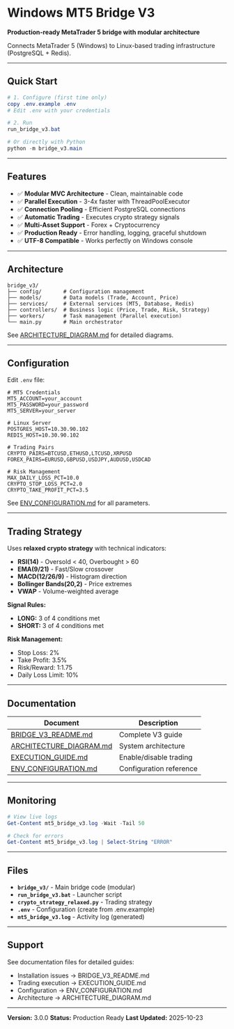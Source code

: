 # Windows MT5 Bridge V3

**Production-ready MetaTrader 5 bridge with modular architecture**

Connects MetaTrader 5 (Windows) to Linux-based trading infrastructure (PostgreSQL + Redis).

---

## Quick Start

```powershell
# 1. Configure (first time only)
copy .env.example .env
# Edit .env with your credentials

# 2. Run
run_bridge_v3.bat

# Or directly with Python
python -m bridge_v3.main
```

---

## Features

- ✅ **Modular MVC Architecture** - Clean, maintainable code
- ✅ **Parallel Execution** - 3-4x faster with ThreadPoolExecutor
- ✅ **Connection Pooling** - Efficient PostgreSQL connections
- ✅ **Automatic Trading** - Executes crypto strategy signals
- ✅ **Multi-Asset Support** - Forex + Cryptocurrency
- ✅ **Production Ready** - Error handling, logging, graceful shutdown
- ✅ **UTF-8 Compatible** - Works perfectly on Windows console

---

## Architecture

```
bridge_v3/
├── config/       # Configuration management
├── models/       # Data models (Trade, Account, Price)
├── services/     # External services (MT5, Database, Redis)
├── controllers/  # Business logic (Price, Trade, Risk, Strategy)
├── workers/      # Task management (Parallel execution)
└── main.py       # Main orchestrator
```

See [ARCHITECTURE_DIAGRAM.md](ARCHITECTURE_DIAGRAM.md) for detailed diagrams.

---

## Configuration

Edit `.env` file:

```env
# MT5 Credentials
MT5_ACCOUNT=your_account
MT5_PASSWORD=your_password
MT5_SERVER=your_server

# Linux Server
POSTGRES_HOST=10.30.90.102
REDIS_HOST=10.30.90.102

# Trading Pairs
CRYPTO_PAIRS=BTCUSD,ETHUSD,LTCUSD,XRPUSD
FOREX_PAIRS=EURUSD,GBPUSD,USDJPY,AUDUSD,USDCAD

# Risk Management
MAX_DAILY_LOSS_PCT=10.0
CRYPTO_STOP_LOSS_PCT=2.0
CRYPTO_TAKE_PROFIT_PCT=3.5
```

See [ENV_CONFIGURATION.md](ENV_CONFIGURATION.md) for all parameters.

---

## Trading Strategy

Uses **relaxed crypto strategy** with technical indicators:

- **RSI(14)** - Oversold < 40, Overbought > 60
- **EMA(9/21)** - Fast/Slow crossover
- **MACD(12/26/9)** - Histogram direction
- **Bollinger Bands(20,2)** - Price extremes
- **VWAP** - Volume-weighted average

**Signal Rules:**
- **LONG:** 3 of 4 conditions met
- **SHORT:** 3 of 4 conditions met

**Risk Management:**
- Stop Loss: 2%
- Take Profit: 3.5%
- Risk/Reward: 1:1.75
- Daily Loss Limit: 10%

---

## Documentation

| Document | Description |
|----------|-------------|
| [BRIDGE_V3_README.md](BRIDGE_V3_README.md) | Complete V3 guide |
| [ARCHITECTURE_DIAGRAM.md](ARCHITECTURE_DIAGRAM.md) | System architecture |
| [EXECUTION_GUIDE.md](EXECUTION_GUIDE.md) | Enable/disable trading |
| [ENV_CONFIGURATION.md](ENV_CONFIGURATION.md) | Configuration reference |

---

## Monitoring

```powershell
# View live logs
Get-Content mt5_bridge_v3.log -Wait -Tail 50

# Check for errors
Get-Content mt5_bridge_v3.log | Select-String "ERROR"
```

---

## Files

- **`bridge_v3/`** - Main bridge code (modular)
- **`run_bridge_v3.bat`** - Launcher script
- **`crypto_strategy_relaxed.py`** - Trading strategy
- **`.env`** - Configuration (create from .env.example)
- **`mt5_bridge_v3.log`** - Activity log (generated)

---

## Support

See documentation files for detailed guides:
- Installation issues → BRIDGE_V3_README.md
- Trading execution → EXECUTION_GUIDE.md
- Configuration → ENV_CONFIGURATION.md
- Architecture → ARCHITECTURE_DIAGRAM.md

---

**Version:** 3.0.0
**Status:** Production Ready
**Last Updated:** 2025-10-23
